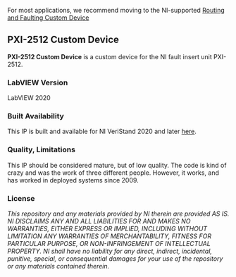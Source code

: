 For most applications, we recommend moving to the NI-supported [Routing and Faulting Custom Device](https://github.com/ni/niveristand-routing-and-faulting-custom-device)


## PXI-2512 Custom Device ##

**PXI-2512 Custom Device** is a custom device for the NI fault insert unit PXI-2512. 

### LabVIEW Version ###

LabVIEW 2020

### Built Availability ###

This IP is built and available for NI VeriStand 2020 and later [here](http://www.ni.com/example/31248/en/).

### Quality, Limitations ###

This IP should be considered mature, but of low quality. The code is kind of crazy and was the work of three different people. However, it works, and has worked in deployed systems since 2009. 

### License ###

*This repository and any materials provided by NI therein are provided AS IS. NI DISCLAIMS ANY AND ALL LIABILITIES FOR AND MAKES NO WARRANTIES, EITHER EXPRESS OR IMPLIED, INCLUDING WITHOUT LIMITATION ANY WARRANTIES OF MERCHANTABILITY, FITNESS FOR  PARTICULAR PURPOSE, OR NON-INFRINGEMENT OF INTELLECTUAL PROPERTY. NI shall have no liability for any direct, indirect, incidental, punitive, special, or consequential damages for your use of the repository or any materials contained therein.*
